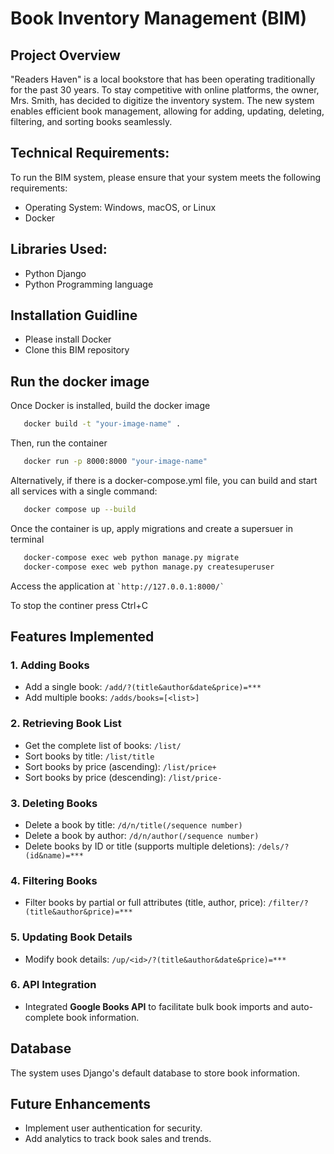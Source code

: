 # Book Inventory Management (BIM)


## Project Overview
"Readers Haven" is a local bookstore that has been operating traditionally for the past 30 years. To stay competitive with online platforms, the owner, Mrs. Smith, has decided to digitize the inventory system. The new system enables efficient book management, allowing for adding, updating, deleting, filtering, and sorting books seamlessly.

## Technical Requirements:
To run the BIM system, please ensure that your system meets the following requirements:

- Operating System: Windows, macOS, or Linux
- Docker

## Libraries Used:

- Python Django
- Python Programming language

## Installation Guidline

- Please install Docker 
- Clone this BIM repository

## Run the docker image

Once Docker is installed, build the docker image 
```bash
   docker build -t "your-image-name" .
 ```
Then, run the container
```bash
   docker run -p 8000:8000 "your-image-name"
```
Alternatively, if there is a docker-compose.yml file, 
you can build and start all services with a single command:
```bash
   docker compose up --build
 ```

Once the container is up, apply migrations and create a supersuer in terminal 

```bash
   docker-compose exec web python manage.py migrate
   docker-compose exec web python manage.py createsuperuser
```

Access the application at ``` `http://127.0.0.1:8000/` ```

To stop the continer press Ctrl+C


## Features Implemented
### 1. Adding Books
- Add a single book: `/add/?(title&author&date&price)=***`
- Add multiple books: `/adds/books=[<list>]`

### 2. Retrieving Book List
- Get the complete list of books: `/list/`
- Sort books by title: `/list/title`
- Sort books by price (ascending): `/list/price+`
- Sort books by price (descending): `/list/price-`

### 3. Deleting Books
- Delete a book by title: `/d/n/title(/sequence number)`
- Delete a book by author: `/d/n/author(/sequence number)`
- Delete books by ID or title (supports multiple deletions): `/dels/?(id&name)=***`

### 4. Filtering Books
- Filter books by partial or full attributes (title, author, price): `/filter/?(title&author&price)=***`

### 5. Updating Book Details
- Modify book details: `/up/<id>/?(title&author&date&price)=***`

### 6. API Integration
- Integrated **Google Books API** to facilitate bulk book imports and auto-complete book information.

## Database
The system uses Django's default database to store book information.


## Future Enhancements
- Implement user authentication for security.
- Add analytics to track book sales and trends.

